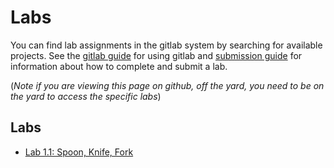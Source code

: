 # Labs

You can find lab assignments in the gitlab system by searching for available
projects. See the [gitlab guide](resources/gitlab.md) for using gitlab and
[submission guide](resources/submission.md) for information about how to
complete and submit a lab.

(*Note if you are viewing this page on github, off the yard, you need to be on the yard to access the specific labs*)

## Labs

- [Lab 1.1: Spoon, Knife, Fork](https://si485h-git.academy.usna.edu/aviv/lab-1.1)
